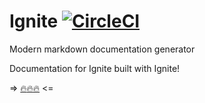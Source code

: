 # Ignite [![CircleCI](https://circle.circleci.sbg.intuit.com/gh/Fuego/Ignite.svg?style=shield)](https://circle.circleci.sbg.intuit.com/gh/Fuego/Ignite)

Modern markdown documentation generator

Documentation for Ignite built with Ignite!

=> [:fire::fire::fire:](https://github.intuit.com/pages/Fuego/Ignite/#/) <=
